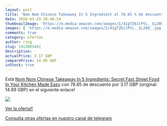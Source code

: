 ```yaml
---
layout: post
title: 'Nom Nom Chinese Takeaway In 5 Ingredient al 78.85 % de descuento'
date: 2020-03-29 20:48:54
thumbnailImage: 'https://m.media-amazon.com/images/I/41gTZ6ilPtL._SL200_.jpg'
images: [ 'https://m.media-amazon.com/images/I/41gTZ6ilPtL._SL200_.jpg' ]
comments: true
category: ofertas
author: ring
slug: 1913005402
description:
actualPrice: 3.17 GBP
comparePrice: 14.99 GBP
inStock: true
---
```


Está [Nom Nom Chinese Takeaway In 5 Ingredients: Secret Fast Street Food In Your Kitchen Made Easy](https://www.amazon.co.uk/dp/1913005402/?tag=redken01-21) con 78.85 de descuento por 3.17 GBP (original: 14.99 GBP) en el siguiente enlace!

[![](https://m.media-amazon.com/images/I/41gTZ6ilPtL._SL200_.jpg)](https://www.amazon.co.uk/dp/1913005402/?tag=redken01-21)

[Ver la oferta!!](https://www.amazon.co.uk/dp/1913005402/?tag=redken01-21)

[Consulta otras ofertas en nuestro canal de telegram](https://t.me/s/ofertas25)
